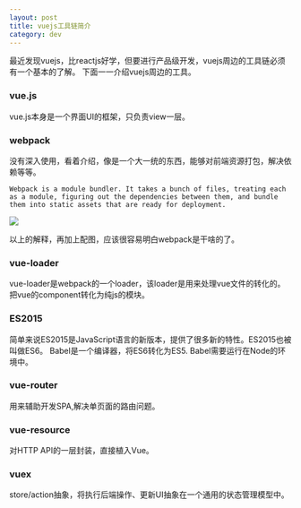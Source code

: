 ```yaml
---
layout: post
title: vuejs工具链简介
category: dev 
---
```


最近发现vuejs，比reactjs好学，但要进行产品级开发，vuejs周边的工具链必须有一个基本的了解。
下面一一介绍vuejs周边的工具。

### vue.js
vue.js本身是一个界面UI的框架，只负责view一层。

### webpack
没有深入使用，看着介绍，像是一个大一统的东西，能够对前端资源打包，解决依赖等等。
```
Webpack is a module bundler. It takes a bunch of files, treating each as a module, figuring out the dependencies between them, and bundle them into static assets that are ready for deployment.
```
<img src="./assets/what-is-webpack.png">

以上的解释，再加上配图，应该很容易明白webpack是干啥的了。

### vue-loader
vue-loader是webpack的一个loader，该loader是用来处理vue文件的转化的。把vue的component转化为纯js的模块。

### ES2015 
简单来说ES2015是JavaScript语言的新版本，提供了很多新的特性。ES2015也被叫做ES6。
Babel是一个编译器，将ES6转化为ES5. Babel需要运行在Node的环境中。

### vue-router
用来辅助开发SPA,解决单页面的路由问题。

### vue-resource
对HTTP API的一层封装，直接植入Vue。

### vuex
store/action抽象，将执行后端操作、更新UI抽象在一个通用的状态管理模型中。

